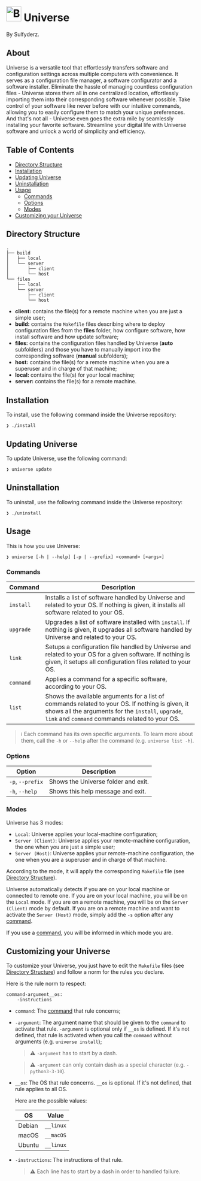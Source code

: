 # <img width="40" height="40" src="https://gitlab.com/uploads/-/system/project/avatar/24016226/galaxy.png" alt="Banner"> Universe
By Sulfyderz.

## About
Universe is a versatile tool that effortlessly transfers software and configuration settings across multiple computers with convenience. It serves as a configuration file manager, a software configurator and a software installer. Eliminate the hassle of managing countless configuration files - Universe stores them all in one centralized location, effortlessly importing them into their corresponding software whenever possible. Take control of your software like never before with our intuitive commands, allowing you to easily configure them to match your unique preferences. And that's not all - Universe even goes the extra mile by seamlessly installing your favorite software. Streamline your digital life with Universe software and unlock a world of simplicity and efficiency.

## Table of Contents

- [Directory Structure](#directory-structure)
- [Installation](#installation)
- [Updating Universe](#updating-universe)
- [Uninstallation](#uninstallation)
- [Usage](#usage)
    - [Commands](#commands)
    - [Options](#options)
    - [Modes](#modes)
- [Customizing your Universe](#customizing-your-universe)

## Directory Structure
```
.
├── build
│   ├── local
│   └── server
│       ├── client
│       └── host
└── files
    ├── local
    └── server
        ├── client
        └── host
```
- **client:** contains the file(s) for a remote machine when you are just a simple user;
- **build:** contains the `Makefile` files describing where to deploy configuration files from the **files** folder, how configure software, how install software and how update software;
- **files:** contains the configuration files handled by Universe (**auto** subfolders) and those you have to manually import into the corresponding software (**manual** subfolders);
- **host:** contains the file(s) for a remote machine when you are a superuser and in charge of that machine;
- **local:** contains the file(s) for your local machine;
- **server:** contains the file(s) for a remote machine.

## Installation
To install, use the following command inside the Universe repository:
```
❯ ./install
```

## Updating Universe
To update Universe, use the following command:
```
❯ universe update
```

## Uninstallation
To uninstall, use the following command inside the Universe repository:
```
❯ ./uninstall
```

## Usage
This is how you use Universe:
```
❯ universe [-h | --help] [-p | --prefix] <command> [<args>]
```
### Commands
| Command | Description |
| ------ | ------ |
| `install` | Installs a list of software handled by Universe and related to your OS. If nothing is given, it installs all software related to your OS. |
| `upgrade` | Upgrades a list of software installed with `install`. If nothing is given, it upgrades all software handled by Universe and related to your OS. |
| `link` | Setups a configuration file handled by Universe and related to your OS for a given software. If nothing is given, it setups all configuration files related to your OS. |
| `command` | Applies a command for a specific software, according to your OS. |
| `list` | Shows the available arguments for a list of commands related to your OS. If nothing is given, it shows all the arguments for the `install`, `upgrade`, `link` and `command` commands related to your OS. |

> ℹ️
> Each command has its own specific arguments. To learn more about them, call the `-h` or `--help` after the command (e.g. `universe list -h`).

### Options
| Option | Description |
| ------ | ------ |
| `-p`, `--prefix` | Shows the Universe folder and exit. |
| `-h`, `--help` | Shows this help message and exit. |

### Modes
Universe has 3 modes: 
- `Local`: Universe applies your local-machine configuration; 
- `Server (Client)`: Universe applies your remote-machine configuration, the one when you are just a simple user;
- `Server (Host)`: Universe applies your remote-machine configuration, the one when you are a superuser and in charge of that machine.

According to the mode, it will apply the corresponding `Makefile` file (see [Directory Structure](#directory-structure)).

Universe automatically detects if you are on your local machine or connected to remote one. If you are on your local machine, you will be on the `Local` mode. If you are on a remote machine, you will be on the `Server (Client)` mode by default. If you are on a remote machine and want to activate the `Server (Host)` mode, simply add the `-s` option after any [command](#commands).

If you use a [command](#commands), you will be informed in which mode you are.

## Customizing your Universe
To customize your Universe, you just have to edit the `Makefile` files (see [Directory Structure](#directory-structure)) and follow a norm for the rules you declare.

Here is the rule norm to respect:
```
command-argument__os:
    -instructions
```
- `command`: The [command](#commands) that rule concerns;
- `-argument`: The argument name that should be given to the `command` to activate that rule. `-argument` is optional only if `__os` is defined. If it's not defined, that rule is activated when you call the `command` without arguments (e.g. `universe install`);
    > ⚠️ `-argument` has to start by a dash.

    > ⚠️ `-argument` can only contain dash as a special character (e.g. `-python3-3-10`). 
- `__os`: The OS that rule concerns. `__os` is optional. If it's not defined, that rule applies to all OS. 

    Here are the possible values:

    | OS | Value |
    | ------ | ------ |
    | Debian | `__linux` |
    | macOS | `__macOS` |
    | Ubuntu | `__linux` |
- `-instructions`: The instructions of that rule.
    > ⚠️ Each line has to start by a dash in order to handled failure.
